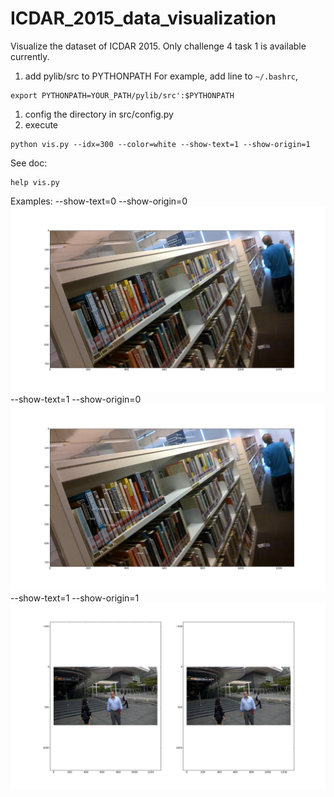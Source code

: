 # ICDAR_2015_data_visualization
Visualize the dataset of ICDAR 2015. Only challenge 4 task 1 is available currently.
1. add pylib/src to PYTHONPATH
For example, add line to `~/.bashrc`, 
```
export PYTHONPATH=YOUR_PATH/pylib/src':$PYTHONPATH
```
1. config the directory in src/config.py
2. execute
```
python vis.py --idx=300 --color=white --show-text=1 --show-origin=1

```

See doc:
```
help vis.py
```

Examples:
--show-text=0 --show-origin=0
![](https://raw.githubusercontent.com/dengdan/ICDAR_2015_data_visualization/master/example1.png)
--show-text=1 --show-origin=0
![](https://raw.githubusercontent.com/dengdan/ICDAR_2015_data_visualization/master/example2.png)
--show-text=1 --show-origin=1
![](https://raw.githubusercontent.com/dengdan/ICDAR_2015_data_visualization/master/example3.png)

